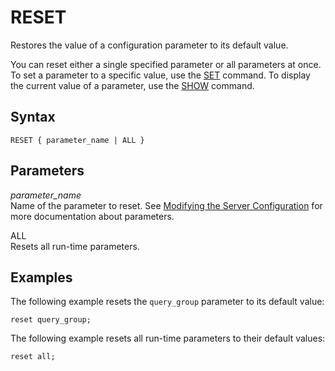 # RESET<a name="r_RESET"></a>

Restores the value of a configuration parameter to its default value\.

You can reset either a single specified parameter or all parameters at once\. To set a parameter to a specific value, use the [SET](r_SET.md) command\. To display the current value of a parameter, use the [SHOW](r_SHOW.md) command\.

## Syntax<a name="r_RESET-synopsis"></a>

```
RESET { parameter_name | ALL }
```

## Parameters<a name="r_RESET-parameters"></a>

 *parameter\_name*   
Name of the parameter to reset\. See [Modifying the Server Configuration](t_Modifying_the_default_settings.md) for more documentation about parameters\.

ALL   
Resets all run\-time parameters\.

## Examples<a name="r_RESET-examples"></a>

The following example resets the `query_group` parameter to its default value: 

```
reset query_group;
```

The following example resets all run\-time parameters to their default values: 

```
reset all;
```